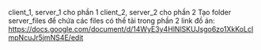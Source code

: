 client_1, server_1 cho phần 1
client_2, server_2 cho phần 2
Tạo folder server_files để chứa các files có thể tải trong phần 2
link đồ án: https://docs.google.com/document/d/14WyE3y4HlNlSKUJsgo6zo1XkKoLclmpNcuJr5jmNS4E/edit
